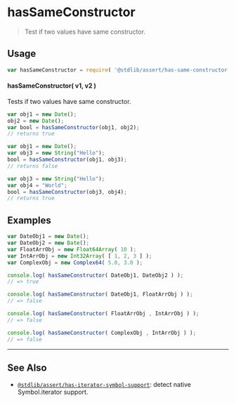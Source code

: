 <!--

@license Apache-2.0

Copyright (c) 2018 The Stdlib Authors.

Licensed under the Apache License, Version 2.0 (the "License");
you may not use this file except in compliance with the License.
You may obtain a copy of the License at

   http://www.apache.org/licenses/LICENSE-2.0

Unless required by applicable law or agreed to in writing, software
distributed under the License is distributed on an "AS IS" BASIS,
WITHOUT WARRANTIES OR CONDITIONS OF ANY KIND, either express or implied.
See the License for the specific language governing permissions and
limitations under the License.

-->

# hasSameConstructor

> Test if two values have same constructor.

<section class="usage">

## Usage

```javascript
var hasSameConstructor = require( '@stdlib/assert/has-same-constructor' );
```

#### hasSameConstructor( v1, v2 )

Tests if two values have same constructor.

<!-- eslint-disable no-new-wrappers -->

```javascript
var obj1 = new Date();
obj2 = new Date();
var bool = hasSameConstructor(obj1, obj2);
// returns true

var obj1 = new Date();
var obj3 = new String("Hello");
bool = hasSameConstructor(obj1, obj3);
// returns false

var obj3 = new String("Hello");
var obj4 = "World";
bool = hasSameConstructor(obj3, obj4);
// returns true
```

</section>


<!-- /.usage -->

<section class="examples">

## Examples

<!-- eslint-disable no-new-wrappers -->

<!-- eslint no-undef: "error" -->

```javascript
var DateObj1 = new Date();
var DateObj2 = new Date();
var FloatArrObj = new Float64Array( 10 );
var IntArrObj = new Int32Array( [ 1, 2, 3 ] );
var ComplexObj = new Complex64( 5.0, 3.0 );

console.log( hasSameConstructor( DateObj1, DateObj2 ) );
// => true

console.log( hasSameConstructor( DateObj1, FloatArrObj ) );
// => false

console.log( hasSameConstructor( FloatArrObj , IntArrObj ) );
// => false

console.log( hasSameConstructor( ComplexObj , IntArrObj ) );
// => false
```

</section>

<!-- /.examples -->

<!-- Section for related `stdlib` packages. Do not manually edit this section, as it is automatically populated. -->

<section class="related">

* * *

## See Also

-   <span class="package-name">[`@stdlib/assert/has-iterator-symbol-support`][@stdlib/assert/has-iterator-symbol-support]</span><span class="delimiter">: </span><span class="description">detect native Symbol.iterator support.</span>

</section>

<!-- /.related -->

<!-- Section for all links. Make sure to keep an empty line after the `section` element and another before the `/section` close. -->

<section class="links">

[mdn-symbol]: https://developer.mozilla.org/en-US/docs/Web/JavaScript/Reference/Global_Objects/Symbol

<!-- <related-links> -->

[@stdlib/assert/has-iterator-symbol-support]: https://github.com/stdlib-js/stdlib/tree/develop/lib/node_modules/%40stdlib/assert/has-iterator-symbol-support

<!-- </related-links> -->

</section>

<!-- /.links -->
